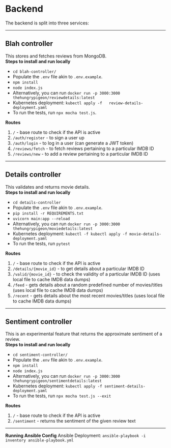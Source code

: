 # Backend

The backend is split into three services:

---

## Blah controller
This stores and fetches reviews from MongoDB.  
**Steps to install and run locally**    
- `cd blah-controller/`  
- Populate the `.env` file akin to `.env.example`.  
- `npm install`  
- `node index.js`  
- Alternatively, you can run `docker run -p 3000:3000 thehungrypigeon/reviewdetails:latest`   
- Kubernetes deployment: `kubectl apply -f   review-details-deployment.yaml`   
- To run the tests, run `npx mocha test.js`.  

**Routes**  
1. `/` - base route to check if the API is active  
2. `/auth/register` - to sign a user up  
3. `/auth/login` - to log in a user (can generate a JWT token)    
4. `/reviews/fetch` - to fetch reviews pertaining to a particular IMDB ID  
5. `/reviews/new` - to add a review pertaining to a particular IMDB ID  

--- 

## Details controller
This validates and returns movie details.  
**Steps to install and run locally**  
- `cd details-controller`    
- Populate the `.env` file akin to `.env.example`.  
- `pip install -r REQUIREMENTS.txt`  
- `uvicorn main:app --reload`  
- Alternatively, you can run `docker run -p 3000:3000 thehungrypigeon/moviedetails:latest`  
- Kubernetes deployment: `kubectl -f kubectl apply -f movie-details-deployment.yaml`  
- To run the tests, run `pytest` 

**Routes**  
1. `/` - base route to check if the API is active  
2. `/details/{movie_id}` - to get details about a particular IMDB ID  
3. `/valid/{movie_id}` - to check the validity of a particular IMDB ID (uses local file to cache IMDB data dumps)  
4. `/feed` - gets details about a random predefined number of movies/titles (uses local file to cache IMDB data dumps)   
5. `/recent` - gets details about the most recent movies/titles (uses local file to cache IMDB data dumps) 

---

## Sentiment controller
This is an experimental feature that returns the approximate sentiment of a review.  
**Steps to install and run locally**  
- `cd sentiment-controller/`  
- Populate the `.env` file akin to `.env.example`.  
- `npm install`  
- `node index.js`  
- Alternatively, you can run `docker run -p 3000:3000 thehungrypigeon/sentimentdetails:latest`  
- Kubernetes deployment: `kubectl apply -f sentiment-details-deployment.yaml`  
- To run the tests, run `npx mocha test.js --exit`  

**Routes**   
1. `/` - base route to check if the API is active  
2. `/sentiment` - returns the sentiment of the given review text


--- 
**Running Ansible Config**
Ansible Deployment: `ansible-playbook -i inventory ansible-playbook.yml`  
